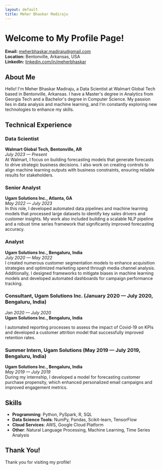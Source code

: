 ```yaml
---
layout: default
title: Meher Bhaskar Madiraju
---
```


# Welcome to My Profile Page!

**Email:** [meherbhaskar.madiraju@gmail.com](mailto:meherbhaskar.madiraju@gmail.com)  
**Location:** Bentonville, Arkansas, USA  
**LinkedIn:** [linkedin.com/in/meherbhaskar](https://linkedin.com/in/meherbhaskar)

## About Me

Hello! I'm Meher Bhaskar Madiraju, a Data Scientist at Walmart Global Tech based in Bentonville, Arkansas. I have a Master's degree in Analytics from Georgia Tech and a Bachelor's degree in Computer Science. My passion lies in data analysis and machine learning, and I'm constantly exploring new technologies to enhance my skills.

## Technical Experience

### Data Scientist
**Walmart Global Tech, Bentonville, AR**  
*July 2023 — Present*  
At Walmart, I focus on building forecasting models that generate forecasts to drive strategic business decisions. I also work on creating controls to align machine learning outputs with business constraints, ensuring reliable results for stakeholders.

### Senior Analyst
**Ugam Solutions Inc., Atlanta, GA**  
*May 2022 — July 2023*  
In this role, I developed automated data pipelines and machine learning models that processed large datasets to identify key sales drivers and customer insights. My work also included building a scalable NLP pipeline and a robust time series framework that significantly improved forecasting accuracy.

### Analyst
**Ugam Solutions Inc., Bengaluru, India**  
*July 2020 — May 2022*  
I created numerous customer segmentation models to enhance acquisition strategies and optimized marketing spend through media channel analysis. Additionally, I designed frameworks to mitigate biases in machine learning models and developed automated dashboards for campaign performance tracking.

### Consultant, Ugam Solutions Inc. (January 2020 — July 2020, Bengaluru, India)
*Jan 2020 — July 2020*  
**Ugam Solutions Inc., Bengaluru, India**  

I automated reporting processes to assess the impact of Covid-19 on KPIs and developed a customer attrition model that successfully improved retention rates.

### Summer Intern, Ugam Solutions (May 2019 — July 2019, Bengaluru, India)
**Ugam Solutions Inc., Bengaluru, India**  
*May 2019 — July 2019*  
During my internship, I developed a model for forecasting customer purchase propensity, which enhanced personalized email campaigns and improved engagement metrics.

## Skills
- **Programming**: Python, PySpark, R, SQL
- **Data Science Tools**: NumPy, Pandas, Scikit-learn, TensorFlow
- **Cloud Services**: AWS, Google Cloud Platform
- **Other**: Natural Language Processing, Machine Learning, Time Series Analysis

## Thank You!
Thank you for visiting my profile!
